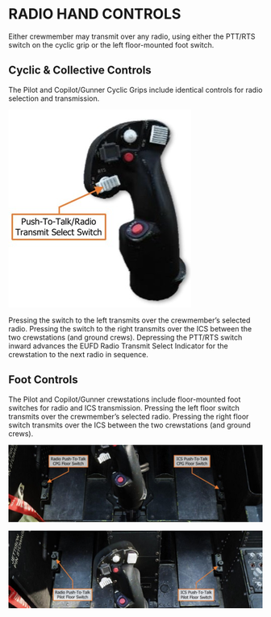 
# RADIO HAND CONTROLS

Either crewmember may transmit over any radio, using either the PTT/RTS switch on the cyclic grip or the left
floor-mounted foot switch.



## Cyclic & Collective Controls

The Pilot and Copilot/Gunner Cyclic Grips include identical controls for radio
selection and transmission.

![](img/img-273-1-screen.jpg)

Pressing the switch to the left transmits over the crewmember’s selected
radio. Pressing the switch to the right transmits over the ICS between the
two crewstations (and ground crews). Depressing the PTT/RTS switch
inward advances the EUFD Radio Transmit Select Indicator for the
crewstation to the next radio in sequence.



## Foot Controls

The Pilot and Copilot/Gunner crewstations include floor-mounted foot switches for radio and ICS transmission.
Pressing the left floor switch transmits over the crewmember’s selected radio. Pressing the right floor switch
transmits over the ICS between the two crewstations (and ground crews).

![](img/img-273-2-screen.jpg)

![](img/img-273-3-screen.jpg)

